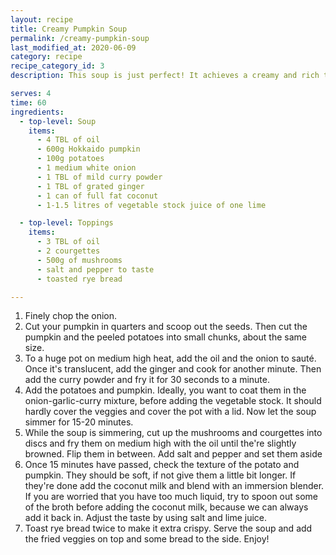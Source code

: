 ```yaml
---
layout: recipe
title: Creamy Pumpkin Soup
permalink: /creamy-pumpkin-soup
last_modified_at: 2020-06-09
category: recipe
recipe_category_id: 3
description: This soup is just perfect! It achieves a creamy and rich texture without any nasty ingredients and I also find the ginger and curry powder gives it tiny Asian twist. It's flavourful and ridiculously easy to make.

serves: 4
time: 60
ingredients:
  - top-level: Soup
    items:
      - 4 TBL of oil
      - 600g Hokkaido pumpkin
      - 100g potatoes
      - 1 medium white onion
      - 1 TBL of mild curry powder
      - 1 TBL of grated ginger
      - 1 can of full fat coconut
      - 1-1.5 litres of vegetable stock juice of one lime

  - top-level: Toppings
    items:
      - 3 TBL of oil
      - 2 courgettes
      - 500g of mushrooms
      - salt and pepper to taste
      - toasted rye bread

---
```

1.	Finely chop the onion.
2.	Cut your pumpkin in quarters and scoop out the seeds. Then cut the pumpkin and the peeled potatoes into small chunks, about the same size.
3.	To a huge pot on medium high heat, add the oil and the onion to sauté. Once it's translucent, add the ginger and cook for another minute. Then add the curry powder and fry it for 30 seconds to a minute.
4.	Add the potatoes and pumpkin. Ideally, you want to coat them in the onion-garlic-curry mixture, before adding the vegetable stock. It should hardly cover the veggies and cover the pot with a lid. Now let the soup simmer for 15-20 minutes.
5.	While the soup is simmering, cut up the mushrooms and courgettes into discs and fry them on medium high with the oil until the're slightly browned. Flip them in between. Add salt and pepper and set them aside
6.	Once 15 minutes have passed, check the texture of the potato and pumpkin. They should be soft, if not give them a little bit longer. If they're done add the coconut milk and blend with an immersion blender. If you are worried that you have too much liquid, try to spoon out some of the broth before adding the coconut milk, because we can always add it back in. Adjust the taste by using salt and lime juice.
7.	Toast rye bread twice to make it extra crispy. Serve the soup and add the fried veggies on top and some bread to the side. Enjoy!
